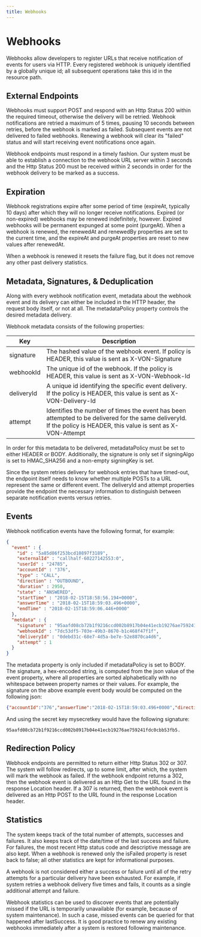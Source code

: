 ```yaml
---
title: Webhooks
---
```

# Webhooks

Webhooks allow developers to register URLs that receive notification of events for users via HTTP. Every registered webhook is uniquely identified by a globally unique id; all subsequent operations take this id in the resource path.

## External Endpoints

Webhooks must support POST and respond with an Http Status 200 within the required timeout, otherwise the delivery will be retried. Webhook notifications are retried a maximum of 5 times, pausing 10 seconds between retries, before the webhook is marked as failed. Subsequent events are not delivered to failed webhooks. Renewing a webhook will clear its "failed" status and will start receiving event notifications once again.

Webhook endpoints must respond in a timely fashion. Our system must be able to establish a connection to the webhook URL server within 3 seconds and the Http Status 200 must be received within 2 seconds in order for the webhook delivery to be marked as a success.

## Expiration

Webhook registrations expire after some period of time (expireAt, typically 10 days) after which they will no longer receive notifications. Expired (or non-expired) webhooks may be renewed indefinitely, however. Expired webhooks will be permanent expunged at some point (purgeAt). When a webhook is renewed, the renewedAt and renewedBy properties are set to the current time, and the expireAt and purgeAt properties are reset to new values after renewedAt.

When a webhook is renewed it resets the failure flag, but it does not remove any other past delivery statistics.

## Metadata, Signatures, & Deduplication

Along with every webhook notification event, metadata about the webhook event and its delivery can either be included in the HTTP header, the request body itself, or not at all. The metadataPolicy property controls the desired metadata delivery.

Webhook metadata consists of the following properties:

| Key | Description |
| --- | ----------- |
| signature  | The hashed value of the webhook event. If policy is HEADER, this value is sent as X-VON-Signature |
| webhookId  | The unique id of the webhook. If the policy is HEADER, this value is sent as X-VON-Webhook-Id |
| deliveryId | A unique id identifying the specific event delivery. If the policy is HEADER, this value is sent as X-VON-Delivery-Id |
| attempt    | Identifies the number of times the event has been attempted to be delivered for the same deliveryId. If the policy is HEADER, this value is sent as X-VON-Attempt |

In order for this metadata to be delivered, metadataPolicy must be set to either HEADER or BODY. Additionally, the signature is only set if signingAlgo is set to HMAC_SHA256 and a non-empty signingKey is set.

Since the system retries delivery for webhook entries that have timed-out, the endpoint itself needs to know whether multiple POSTs to a URL represent the same or different event. The deliveryId and attempt properties provide the endpoint the necessary information to distinguish between separate notification events versus retries.

## Events

Webhook notification events have the following format, for example:

```json
{
  "event" : {
    "id" : "5a85d86f253bcd10897f3189",
    "externalId" : "callhalf-60227142553:0",
    "userId" : "24785",
    "accountId" : "376",
    "type" : "CALL",
    "direction" : "OUTBOUND",
    "duration" : 2950,
    "state" : "ANSWERED",
    "startTime" : "2018-02-15T18:58:56.194+0000",
    "answerTime" : "2018-02-15T18:59:03.496+0000",
    "endTime" : "2018-02-15T18:59:06.446+0000"
  },
  "metdata" : {
    "signature" : "95aafd08cb72b1f9216ccd002b8917b04e41ecb19276ae759241fdc0cbb53fb5",
    "webhookId" : "7dc53df5-703e-49b3-8670-b1c468f47f1f",
    "deliveryId" : "0debd31c-68e7-4d5a-be7e-52e8870ca4d6",
    "attempt" : 1
  }
}
```

The metadata property is only included if metadataPolicy is set to BODY. The signature, a hex-encoded string, is computed from the json value of the event property, where all properties are sorted alphabetically with no whitespace between property names or their values. For example, the signature on the above example event body would be computed on the following json:

```json
{"accountId":"376","answerTime":"2018-02-15T18:59:03.496+0000","direction":"OUTBOUND","duration":2950,"endTime":"2018-02-15T18:59:06.446+0000","externalId":"callhalf-60227142553:0","id":"5a85d86f253bcd10897f3189","startTime":"2018-02-15T18:58:56.194+0000","state":"ANSWERED","type":"CALL","userId":"24785"}
```

And using the secret key mysecretkey would have the following signature: 

```95aafd08cb72b1f9216ccd002b8917b04e41ecb19276ae759241fdc0cbb53fb5.```

## Redirection Policy

Webhook endpoints are permitted to return either Http Status 302 or 307. The system will follow redirects, up to some limit, after which, the system will mark the webhook as failed. If the webhook endpoint returns a 302, then the webhook event is delivered as an Http Get to the URL found in the response Location header. If a 307 is returned, then the webhook event is delivered as an Http POST to the URL found in the response Location header.

## Statistics

The system keeps track of the total number of attempts, successes and failures. It also keeps track of the date/time of the last success and failure. For failures, the most recent Http status code and descriptive message are also kept. When a webhook is renewed only the isFailed property is reset back to false; all other statistics are kept for informational purposes.

A webhook is not considered either a success or failure until all of the retry attempts for a particular delivery have been exhausted. For example, if system retries a webhook delivery five times and fails, it counts as a single additional attempt and failure.

Webhook statistics can be used to discover events that are potentially missed if the URL is temporarily unavailable (for example, because of system maintenance). In such a case, missed events can be queried for that happened after lastSuccess. It is good practice to renew any existing webhooks immediately after a system is restored following maintenance.